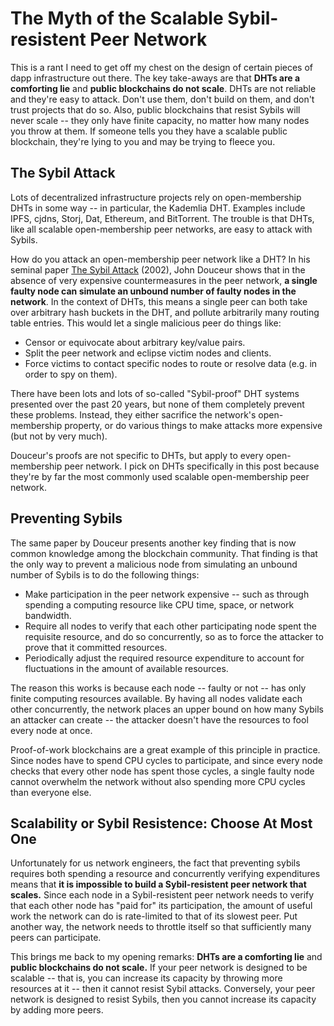 # The Myth of the Scalable Sybil-resistent Peer Network

This is a rant I need to get off my chest on the design of certain pieces of
dapp infrastructure out there.  The key take-aways are that **DHTs are a comforting
lie** and **public blockchains do not scale**.
DHTs are not reliable and they're easy to attack.  Don't use them, don't
build on them, and don't trust projects that do so.  Also, public blockchains that
resist Sybils will never scale -- they only have finite capacity, no matter how
many nodes you throw at them.  If someone tells you they have a scalable public
blockchain, they're lying to you and may be trying to fleece you.

## The Sybil Attack

Lots of decentralized infrastructure projects rely on open-membership DHTs in some way
-- in particular, the Kademlia DHT.  Examples include IPFS, cjdns, Storj,
Dat, Ethereum, and BitTorrent.  The trouble is that DHTs, like all scalable
open-membership peer networks, are easy to attack with Sybils.

How do you attack an open-membership peer network like a DHT?
In his seminal paper [The Sybil
Attack](https://www.freehaven.net/anonbib/cache/sybil.pdf) (2002), John
Douceur shows that in the absence of very expensive
countermeasures in the peer network, **a single faulty node can simulate an unbound number of
faulty nodes in the network**.  In the context of DHTs, this means a single peer
can both take over arbitrary hash buckets in the DHT, and pollute arbitrarily
many routing table entries.  This would let a single malicious peer do things like:

* Censor or equivocate about arbitrary key/value pairs.
* Split the peer network and eclipse victim nodes and clients.
* Force victims to contact specific nodes to route or resolve data (e.g. in
  order to spy on them).

There have been lots and lots of so-called "Sybil-proof" DHT systems presented
over the past 20 years, but none of them completely prevent these problems.
Instead, they either sacrifice the network's open-membership property,
or do various things to make attacks more expensive (but not by very much).

Douceur's proofs are not specific to DHTs, but apply to every open-membership
peer network.  I pick on DHTs specifically in this post because they're by far
the most commonly used scalable open-membership peer network.

## Preventing Sybils

The same paper by Douceur presents another key finding that is now common
knowledge among the blockchain community.  That finding is that the only way to prevent
a malicious node from simulating an unbound number of Sybils is to do the
following things:

* Make participation in the peer network expensive -- such as through spending a
  computing resource like CPU time, space, or network bandwidth.
* Require all nodes to verify that each other participating node spent the requisite resource,
  and do so concurrently, so as to force the attacker to prove that it committed
  resources.
* Periodically adjust the required resource expenditure to account for fluctuations in the
  amount of available resources.

The reason this works is because each node -- faulty or not -- has only finite
computing resources available.  By having all nodes validate each other
concurrently, the network places an upper bound on how many Sybils an attacker
can create -- the attacker doesn't have the resources to fool
every node at once.

Proof-of-work blockchains are a great example of this principle in practice.
Since nodes have to spend CPU cycles to participate, and since every node checks
that every other node has spent those cycles, a single faulty node cannot
overwhelm the network without also spending more CPU cycles than everyone else.

## Scalability or Sybil Resistence: Choose At Most One

Unfortunately for us network engineers, the fact that preventing 
sybils requires both spending a resource and concurrently verifying expenditures
means that **it is impossible to build a Sybil-resistent peer network that scales.**
Since each node in a Sybil-resistent peer network needs
to verify that each other node has "paid for" its participation, the amount of useful work the
network can do is rate-limited to that of its slowest peer.
Put another way, the network needs to throttle itself so that sufficiently many
peers can participate.

This brings me back to my opening remarks:  **DHTs are a comforting lie** and
**public blockchains do not scale.**  If your peer network is designed to be scalable
-- that is, you can increase its capacity by throwing more resources at it -- then it
cannot resist Sybil attacks.  Conversely, your peer network is designed to resist Sybils, then
you cannot increase its capacity by adding more peers.

